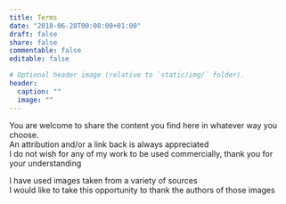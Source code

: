 ```yaml
---
title: Terms
date: "2018-06-28T00:00:00+01:00"
draft: false
share: false
commentable: false
editable: false

# Optional header image (relative to `static/img/` folder).
header:
  caption: ""
  image: ""
---
```


You are welcome to share the content you find here in whatever way you choose.\
An attribution and/or a link back is always appreciated\
I do not wish for any of my work to be used commercially, thank you for your understanding

I have used images taken from a variety of sources\
I would like to take this opportunity to thank the authors of those images
